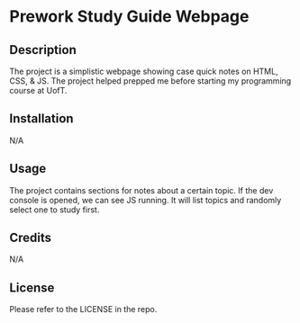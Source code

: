 # Prework Study Guide Webpage

## Description

The project is a simplistic webpage showing case quick notes on HTML, CSS, & JS. The project helped prepped me before starting my programming course at UofT.

## Installation

N/A

## Usage

The project contains sections for notes about a certain topic. If the dev console is opened, we can see JS running. It will list topics and randomly select one to study first.

## Credits

N/A

## License

Please refer to the LICENSE in the repo.


